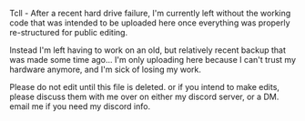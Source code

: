Tcll - After a recent hard drive failure, I'm currently left without the working code that 
was intended to be uploaded here once everything was properly re-structured for public editing.

Instead I'm left having to work on an old, but relatively recent backup that was made some time ago...
I'm only uploading here because I can't trust my hardware anymore, and I'm sick of losing my work.

Please do not edit until this file is deleted.
or if you intend to make edits, please discuss them with me over on either my discord server, or a DM.
email me if you need my discord info.
